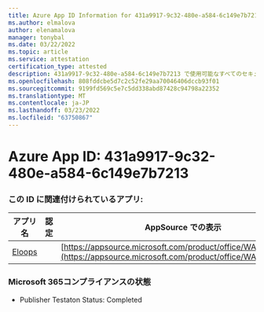 ```yaml
---
title: Azure App ID Information for 431a9917-9c32-480e-a584-6c149e7b7213
ms.author: elmalova
author: elenamalova
manager: tonybal
ms.date: 03/22/2022
ms.topic: article
ms.service: attestation
certification_type: attested
description: 431a9917-9c32-480e-a584-6c149e7b7213 で使用可能なすべてのセキュリティおよびコンプライアンス情報。
ms.openlocfilehash: 808fddcbe5d7c2c52fe29aa70046406dccb93f01
ms.sourcegitcommit: 9199fd569c5e7c5dd338abd87428c94798a22352
ms.translationtype: MT
ms.contentlocale: ja-JP
ms.lasthandoff: 03/23/2022
ms.locfileid: "63750867"
---
```

# <a name="azure-app-id-431a9917-9c32-480e-a584-6c149e7b7213"></a>Azure App ID: 431a9917-9c32-480e-a584-6c149e7b7213


### <a name="apps-associated-with-this-id"></a>この ID に関連付けられているアプリ:
| **アプリ名** | **認定** | **AppSource での表示** |
|--------------|---------------|-----------------------|
| [Eloops](../forward/WA200002287.md) |  | [https://appsource.microsoft.com/product/office/WA200002287](https://appsource.microsoft.com/product/office/WA200002287) |

### <a name="microsoft-365-app-compliance-status"></a>Microsoft 365コンプライアンスの状態
- Publisher Testaton Status: Completed

